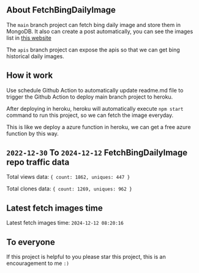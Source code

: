 ## About FetchBingDailyImage

The `main` branch project can fetch bing daily image and store them in MongoDB.
It also can create a post automatically, you can see the images list in [this website](https://oursalbum.netlify.app)

The `apis` branch project can expose the apis so that we can get bing historical daily images.

## How it work

Use schedule Github Action to automatically update readme.md file to trigger the Github Action to deploy main branch project to heroku.

After deploying in heroku, heroku will automatically execute `npm start` command to run this project, so we can fetch the image everyday.

This is like we deploy a azure function in heroku, we can get a free azure function by this way.

## `2022-12-30` To `2024-12-12` FetchBingDailyImage repo traffic data

Total views data: `{ count: 1862, uniques: 447 }`

Total clones data: `{ count: 1269, uniques: 962 }`

## Latest fetch images time

Latest fetch images time: `2024-12-12 08:20:16`

## To everyone

If this project is helpful to you please star this project, this is an encouragement to me `:)`



